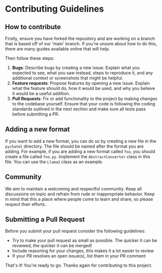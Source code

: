 # Contributing Guidelines

## How to contribute

Firstly, ensure you have forked the repository and are working on a branch that is based off of our 'main' branch. If you're unsure about how to do this, there are many guides available online that will help.

Then follow these steps:
1. **Bugs**: Describe bugs by creating a new issue. Explain what you expected to see, what you saw instead, steps to reproduce it, and any additional context or screenshots that might be helpful.
2. **Feature requests**: Propose features by opening a new issue. Explain what the feature should do, how it would be used, and why you believe it would be a useful addition.
3. **Pull Requests**: Fix or add functionality to the project by making changes to the codebase yourself. Ensure that your code is following the coding standards outlined in the next section and make sure all tests pass before submitting a PR.


## Adding a new format

If you want to add a new format, you can do so by creating a new file in the `pychatml` directory. The file should be named after the format you are adding. For example, if you are adding a new format called `foo`, you should create a file called `foo.py`.
Implement the `AbstractConverter` class in this file. You can use the `Llama2` class as an example.

## Community

We aim to maintain a welcoming and respectful community. Keep all discussions on topic and refrain from rude or inappropriate behavior. Keep in mind that this a place where people come to learn and share, so please respect their efforts.

## Submitting a Pull Request

Before you submit your pull request consider the following guidelines:

- Try to make your pull request as small as possible. The quicker it can be reviewed, the quicker it can be merged!
- Include reasoning for your changes, this makes it a lot easier to review
- If your PR resolves an open issue(s), list them in your PR comment

That's it! You're ready to go. Thanks again for contributing to this project.

